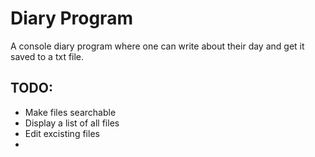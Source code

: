 ﻿# Diary Program
A console diary program where one can write about their day and get it saved to a txt file.

## TODO:
-	Make files searchable
-	Display a list of all files
-	Edit excisting files
-	